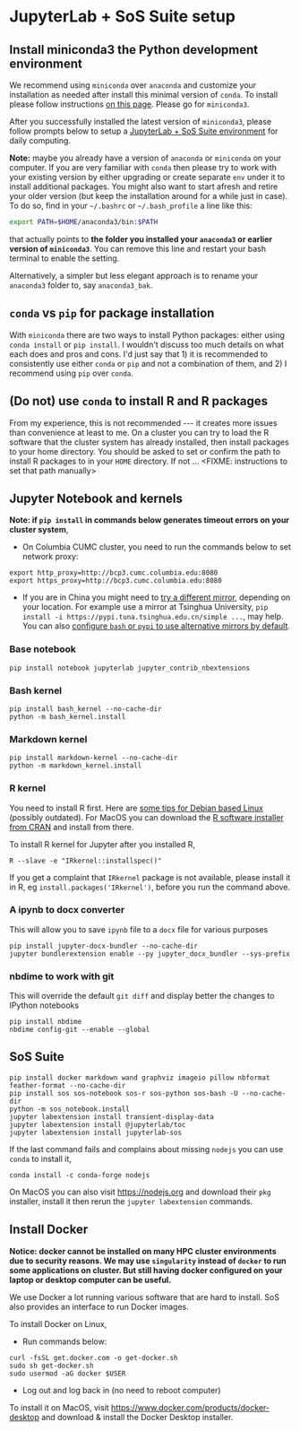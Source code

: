 # JupyterLab + SoS Suite setup

## Install miniconda3 the Python development environment

We recommend using `miniconda` over `anaconda` and customize your installation as needed after install this minimal version of `conda`. 
To install please follow instructions [on this page](https://docs.conda.io/en/latest/miniconda.html). Please go for `miniconda3`.

After you successfully installed the latest version of `miniconda3`, please follow prompts below to setup
a [JupyterLab + SoS Suite environment](https://doi.org/10.1371/journal.pcbi.1006843) for daily computing.

**Note:** maybe you already have a version of `anaconda` or `miniconda` on your computer. If you are very familiar with `conda` then please try to work with your existing version by either upgrading or create separate `env` under it to install additional packages. You might also want to start afresh and retire your older version (but keep the installation around for a while just in case). To do so, find in your `~/.bashrc` or `~/.bash_profile` a line like this:

```bash
export PATH=$HOME/anaconda3/bin:$PATH
```

that actually points to **the folder you installed your `anaconda3` or earlier version of `miniconda3`**. You can remove this line and restart your bash terminal to enable the setting. 

Alternatively, a simpler but less elegant approach is to rename your `anaconda3` folder to, say `anaconda3_bak`.


## `conda` vs `pip` for package installation

With `miniconda` there are two ways to install Python packages: either using `conda install` or `pip install`. 
I wouldn't discuss too much details on what each does and pros and cons. I'd just say that 1) it is recommended to consistently use either `conda` or `pip` and not a combination of them, and 2) I recommend using `pip` over `conda`.

## (Do not) use `conda` to install R and R packages

From my experience, this is not recommended --- it creates more issues than convenience at least to me. On a cluster you can try to load the R software that the cluster system has already installed, then install packages to your home directory. You should be asked to set or confirm the path to install R packages to in your `HOME` directory. If not ... <FIXME: instructions to set that path manually>

## Jupyter Notebook and kernels

**Note: if `pip install` in commands below generates timeout errors on your cluster system**,

- On Columbia CUMC cluster, you need to run the commands below to set network proxy:

```
export http_proxy=http://bcp3.cumc.columbia.edu:8080
export https_proxy=http://bcp3.cumc.columbia.edu:8080
```
- If you are in China you might need to [try a different mirror](https://www.jb51.net/article/163315.htm), depending on your location. For example use a mirror at Tsinghua University, `pip install -i https://pypi.tuna.tsinghua.edu.cn/simple ...`, may help. You can also [configure `bash` or `pypi` to use alternative mirrors by default](https://wiki.onap.org/display/DW/Configure+and+customize+pip).

### Base notebook

```
pip install notebook jupyterlab jupyter_contrib_nbextensions
```

### Bash kernel

```
pip install bash_kernel --no-cache-dir
python -m bash_kernel.install
```

### Markdown kernel

```
pip install markdown-kernel --no-cache-dir
python -m markdown_kernel.install 
```

### R kernel

You need to install R first. Here are [some tips for Debian based Linux](../productivity_tips/debian-setup) (possibly outdated).
For MacOS you can download the [R software installer from CRAN](https://cran.r-project.org/bin/macosx/) and install from there.

To install R kernel for Jupyter after you installed R,

```
R --slave -e "IRkernel::installspec()"
```

If you get a complaint that `IRkernel` package is not available, please install it in R, eg `install.packages('IRkernel')`, before you run the command above.

### A ipynb to docx converter

This will allow you to save `ipynb` file to a `docx` file for various purposes
```
pip install jupyter-docx-bundler --no-cache-dir
jupyter bundlerextension enable --py jupyter_docx_bundler --sys-prefix
```

### nbdime to work with git

This will override the default `git diff` and display better the changes to IPython notebooks
```
pip install nbdime
nbdime config-git --enable --global
```

## SoS Suite

```
pip install docker markdown wand graphviz imageio pillow nbformat feather-format --no-cache-dir
pip install sos sos-notebook sos-r sos-python sos-bash -U --no-cache-dir
python -m sos_notebook.install
jupyter labextension install transient-display-data
jupyter labextension install @jupyterlab/toc
jupyter labextension install jupyterlab-sos
```

If the last command fails and complains about missing `nodejs` you can use `conda` to install it,

```
conda install -c conda-forge nodejs
```

On MacOS you can also visit https://nodejs.org and download their `pkg` installer, install it then rerun the `jupyter labextension` commands.

## Install Docker

**Notice: docker cannot be installed on many HPC cluster environments due to security reasons. We may use `singularity` instead of `docker` to run some applications on cluster. But still having docker configured on your laptop or desktop computer can be useful.**

We use Docker a lot running various software that are hard to install. SoS also provides an interface to run Docker images. 

To install Docker on Linux,

- Run commands below:

```
curl -fsSL get.docker.com -o get-docker.sh
sudo sh get-docker.sh
sudo usermod -aG docker $USER
```

- Log out and log back in (no need to reboot computer)

To install it on MacOS, visit https://www.docker.com/products/docker-desktop and download & install the Docker Desktop installer.
